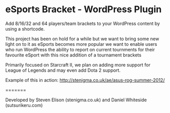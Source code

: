 eSports Bracket - WordPress Plugin
=======

Add 8/16/32 and 64 players/team brackets to your WordPress content by using a shortcode.

This project has been on hold for a while but we want to bring some new light on to it as eSports becomes more popular 
we want to enable users who run WordPress the ability to report on current tournments for their favourite eSport with
this nice addition of a tournament brackets

Primarily focused on Starcraft II, we plan on adding more support for League of Legends and may even add Dota 2 support.

Example of this in action: http://stenigma.co.uk/ae/asus-rog-summer-2012/


=======

Developed by Steven Elison (stenigma.co.uk) and Daniel Whiteside (sutsurikeru.com)
